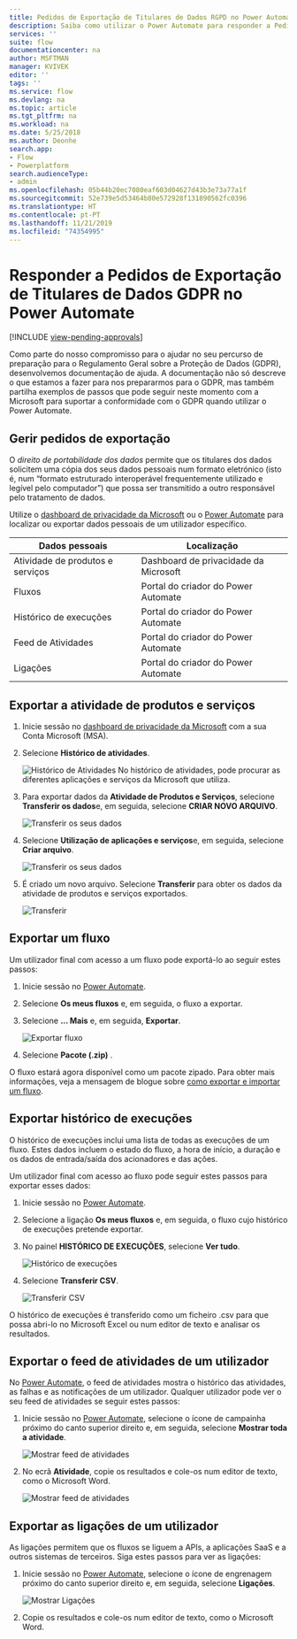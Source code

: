 ```yaml
---
title: Pedidos de Exportação de Titulares de Dados RGPD no Power Automate para Contas Microsoft (MSA) | Microsoft Docs
description: Saiba como utilizar o Power Automate para responder a Pedidos de Exportação de Titulares de Dados RGPD para Contas Microsoft.
services: ''
suite: flow
documentationcenter: na
author: MSFTMAN
manager: KVIVEK
editor: ''
tags: ''
ms.service: flow
ms.devlang: na
ms.topic: article
ms.tgt_pltfrm: na
ms.workload: na
ms.date: 5/25/2018
ms.author: Deonhe
search.app:
- Flow
- Powerplatform
search.audienceType:
- admin
ms.openlocfilehash: 05b44b20ec7080eaf603d04627d43b3e73a77a1f
ms.sourcegitcommit: 52e739e5d53464b80e572928f131890562fc0396
ms.translationtype: HT
ms.contentlocale: pt-PT
ms.lasthandoff: 11/21/2019
ms.locfileid: "74354995"
---
```

# <a name="responding-to-gdpr-data-subject-export-requests-for-power-automate"></a>Responder a Pedidos de Exportação de Titulares de Dados GDPR no Power Automate
[!INCLUDE [view-pending-approvals](includes/cc-rebrand.md)]

Como parte do nosso compromisso para o ajudar no seu percurso de preparação para o Regulamento Geral sobre a Proteção de Dados (GDPR), desenvolvemos documentação de ajuda. A documentação não só descreve o que estamos a fazer para nos prepararmos para o GDPR, mas também partilha exemplos de passos que pode seguir neste momento com a Microsoft para suportar a conformidade com o GDPR quando utilizar o Power Automate.

## <a name="manage-export-requests"></a>Gerir pedidos de exportação

O *direito de portabilidade dos dados* permite que os titulares dos dados solicitem uma cópia dos seus dados pessoais num formato eletrónico (isto é, num “formato estruturado interoperável frequentemente utilizado e legível pelo computador”) que possa ser transmitido a outro responsável pelo tratamento de dados.

Utilize o [dashboard de privacidade da Microsoft](https://account.microsoft.com/privacy/) ou o [Power Automate](https://flow.microsoft.com/) para localizar ou exportar dados pessoais de um utilizador específico.

|Dados pessoais|Localização|
|-----------------|-------------------|
|Atividade de produtos e serviços|Dashboard de privacidade da Microsoft|
|Fluxos|Portal do criador do Power Automate|
|Histórico de execuções|Portal do criador do Power Automate|
|Feed de Atividades|Portal do criador do Power Automate|
|Ligações|Portal do criador do Power Automate|

## <a name="export-product-and-service-activity"></a>Exportar a atividade de produtos e serviços

1. Inicie sessão no [dashboard de privacidade da Microsoft](https://account.microsoft.com/privacy/) com a sua Conta Microsoft (MSA).
1. Selecione **Histórico de atividades**.

    ![Histórico de Atividades](./media/gdpr-dsr-export-msa/activityhistory.png) No histórico de atividades, pode procurar as diferentes aplicações e serviços da Microsoft que utiliza.
1. Para exportar dados da **Atividade de Produtos e Serviços**, selecione **Transferir os dados**e, em seguida, selecione **CRIAR NOVO ARQUIVO**.

    ![Transferir os seus dados](./media/gdpr-dsr-export-msa/downloaddata.png)

1. Selecione **Utilização de aplicações e serviços**e, em seguida, selecione **Criar arquivo**.

    ![Transferir os seus dados](./media/gdpr-dsr-export-msa/create-archive.png)
1. É criado um novo arquivo. Selecione **Transferir** para obter os dados da atividade de produtos e serviços exportados.

    ![Transferir](./media/gdpr-dsr-export-msa/download.png)

## <a name="export-a-flow"></a>Exportar um fluxo

Um utilizador final com acesso a um fluxo pode exportá-lo ao seguir estes passos:

1. Inicie sessão no [Power Automate](https://flow.microsoft.com/).

1. Selecione **Os meus fluxos** e, em seguida, o fluxo a exportar.

1. Selecione **... Mais** e, em seguida, **Exportar**.

    ![Exportar fluxo](./media/gdpr-dsr-export/export-flow.png)

1. Selecione **Pacote (.zip)** .

O fluxo estará agora disponível como um pacote zipado. Para obter mais informações, veja a mensagem de blogue sobre [como exportar e importar um fluxo](https://flow.microsoft.com/blog/import-export-bap-packages/).

## <a name="export-run-history"></a>Exportar histórico de execuções

O histórico de execuções inclui uma lista de todas as execuções de um fluxo. Estes dados incluem o estado do fluxo, a hora de início, a duração e os dados de entrada/saída dos acionadores e das ações.

Um utilizador final com acesso ao fluxo pode seguir estes passos para exportar esses dados:

1. Inicie sessão no [Power Automate](https://flow.microsoft.com/).
1. Selecione a ligação **Os meus fluxos** e, em seguida, o fluxo cujo histórico de execuções pretende exportar.
1. No painel **HISTÓRICO DE EXECUÇÕES**, selecione **Ver tudo**.

    ![Histórico de execuções](./media/gdpr-dsr-export/run-history.png)

1. Selecione **Transferir CSV**.

    ![Transferir CSV](./media/gdpr-dsr-export/download-csv.png)

O histórico de execuções é transferido como um ficheiro .csv para que possa abri-lo no Microsoft Excel ou num editor de texto e analisar os resultados.

## <a name="export-a-users-activity-feed"></a>Exportar o feed de atividades de um utilizador

No [Power Automate](https://flow.microsoft.com/), o feed de atividades mostra o histórico das atividades, as falhas e as notificações de um utilizador. Qualquer utilizador pode ver o seu feed de atividades se seguir estes passos:

1. Inicie sessão no [Power Automate](https://flow.microsoft.com/), selecione o ícone de campainha próximo do canto superior direito e, em seguida, selecione **Mostrar toda a atividade**.

    ![Mostrar feed de atividades](./media/gdpr-dsr-export/show-activity-feed.png)

1. No ecrã **Atividade**, copie os resultados e cole-os num editor de texto, como o Microsoft Word.

    ![Mostrar feed de atividades](./media/gdpr-dsr-export/export-activity-feed.png)

## <a name="export-a-users-connections"></a>Exportar as ligações de um utilizador

As ligações permitem que os fluxos se liguem a APIs, a aplicações SaaS e a outros sistemas de terceiros. Siga estes passos para ver as ligações:

1. Inicie sessão no [Power Automate](https://flow.microsoft.com/), selecione o ícone de engrenagem próximo do canto superior direito e, em seguida, selecione **Ligações**.

    ![Mostrar Ligações](./media/gdpr-dsr-export/show-connections.png)
1. Copie os resultados e cole-os num editor de texto, como o Microsoft Word.
